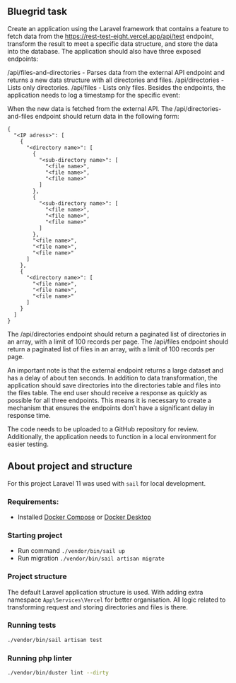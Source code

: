 ## Bluegrid task

Create an application using the Laravel framework that contains a feature to fetch data from the https://rest-test-eight.vercel.app/api/test endpoint, transform the result to meet a specific data structure, and store the data into the database. The application should also have three exposed endpoints:

/api/files-and-directories - Parses data from the external API endpoint and returns a new data structure with all directories and files.
/api/directories - Lists only directories.
/api/files - Lists only files.
Besides the endpoints, the application needs to log a timestamp for the specific event:

When the new data is fetched from the external API.
The /api/directories-and-files endpoint should return data in the following form:
```
{
  "<IP adress>": [
    {
      "<directory name>": [
        {
          "<sub-directory name>": [
            "<file name>",
            "<file name>",
            "<file name>"
          ]
        },
        {
          "<sub-directory name>": [
            "<file name>",
            "<file name>",
            "<file name>"
          ]
        },
        "<file name>",
        "<file name>",
        "<file name>"
      ]
    },
    {
      "<directory name>": [
        "<file name>",
        "<file name>",
        "<file name>"
      ]
    }
  ]
}
```
The /api/directories endpoint should return a paginated list of directories in an array, with a limit of 100 records per page. The /api/files endpoint should return a paginated list of files in an array, with a limit of 100 records per page.

An important note is that the external endpoint returns a large dataset and has a delay of about ten seconds. In addition to data transformation, the application should save directories into the directories table and files into the files table. The end user should receive a response as quickly as possible for all three endpoints. This means it is necessary to create a mechanism that ensures the endpoints don’t have a significant delay in response time.

The code needs to be uploaded to a GitHub repository for review. Additionally, the application needs to function in a local environment for easier testing.

## About project and structure

For this project Laravel 11 was used with `sail` for local development.

### Requirements:

- Installed [Docker Compose](https://docs.docker.com/compose/install/) or [Docker Desktop](https://www.docker.com/products/docker-desktop/)

### Starting project
- Run command `./vendor/bin/sail up`
- Run migration `./vendor/bin/sail artisan migrate`

### Project structure

The default Laravel application structure is used. With adding extra namespace `App\Services\Vercel` for better organisation.
All logic related to transforming request and storing directories and files is there.

### Running tests

```bash
./vendor/bin/sail artisan test
```
### Running php linter

```bash
./vendor/bin/duster lint --dirty
```

